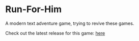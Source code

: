# Run-For-Him
A modern text adventure game, trying to revive these games.

Check out the latest release for this game: [here](https://github.com/AronasGITHUB/Run-For-Him/releases)
